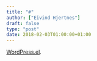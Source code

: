 ```yaml
---
title: "#"
author: ["Eivind Hjertnes"]
draft: false
type: "post"
date: 2018-02-03T01:00:00+01:00
---
```


[WordPress.el](https://github.com/hjertnes/wordpress.el).
